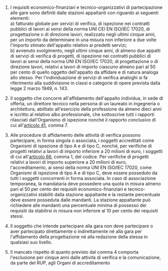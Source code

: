 1. I requisiti economico-finanziari e tecnico-organizzativi di partecipazione alle gare sono definiti dalle stazioni appaltanti con riguardo ai seguenti elementi:<br>a) fatturato globale per servizi di verifica, di ispezione nei contratti pubblici di lavori ai sensi della norma UNI CEI EN ISO/IEC 17020, di progettazione o di direzione lavori, realizzato negli ultimi cinque anni, per un importo da determinare in una misura non inferiore a due volte l'importo stimato dell'appalto relativo ai predetti servizi;<br>b) avvenuto svolgimento, negli ultimi cinque anni, di almeno due appalti di servizi di verifica di progetti, di ispezione nei contratti pubblici di lavori ai sensi della norma UNI EN ISO/IEC 17020, di progettazione o di direzione lavori, relativi a lavori di importo ciascuno almeno pari al 50 per cento di quello oggetto dell'appalto da affidare e di natura analoga allo stesso. Per l'individuazione di servizi di verifica analoghi si fa riferimento alla suddivisione in classi e categorie di opere prevista dalla legge 2 marzo 1949, n. 143.

2. Il soggetto che concorre all'affidamento dell'appalto individua, in sede di offerta, un direttore tecnico nella persona di un laureato in ingegneria o architettura, abilitato all'esercizio della professione da almeno dieci anni e iscritto al relativo albo professionale, che sottoscrive tutti i rapporti rilasciati dall'Organismo di ispezione nonché il rapporto conclusivo di cui all'[articolo 41](/allegato-1.7-articolo-41/1), comma 7.

3. Alle procedure di affidamento delle attività di verifica possono partecipare, in forma singola o associata, i soggetti accreditati come Organismi di ispezione di tipo A e di tipo C, nonché, per verifiche di progetti relativi a lavori di importo inferiore a 20 milioni di euro, i soggetti di cui all'[articolo 66](/articolo-66/1), comma 1, del codice. Per verifiche di progetti relativi a lavori di importo superiore a 20 milioni di euro, l'accreditamento, ai sensi della norma UNI EN ISO/IEC 17020, come Organismi di ispezione di tipo A e di tipo C, deve essere posseduto da tutti i soggetti concorrenti in forma associata. In caso di associazione temporanea, la mandataria deve possedere una quota in misura almeno pari al 50 per cento dei requisiti economico-finanziari e tecnico-organizzativi stabiliti dalla stazione appaltante e la restante percentuale deve essere posseduta dalle mandanti. La stazione appaltante può richiedere alle mandanti una percentuale minima di possesso dei requisiti da stabilirsi in misura non inferiore al 10 per cento dei requisiti stessi.

4. Il soggetto che intende partecipare alla gara non deve partecipare o aver partecipato direttamente o indirettamente né alla gara per l'affidamento della progettazione né alla redazione della stessa in qualsiasi suo livello.

5. Il mancato rispetto di quanto previsto dal comma 4 comporta l'esclusione per cinque anni dalle attività di verifica e la comunicazione, da parte del RUP, agli Organi di accreditamento